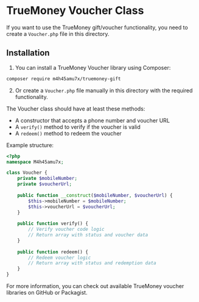 # TrueMoney Voucher Class

If you want to use the TrueMoney gift/voucher functionality, you need to create a `Voucher.php` file in this directory.

## Installation

1. You can install a TrueMoney Voucher library using Composer:

```bash
composer require m4h45amu7x/truemoney-gift
```

2. Or create a `Voucher.php` file manually in this directory with the required functionality.

The Voucher class should have at least these methods:
- A constructor that accepts a phone number and voucher URL
- A `verify()` method to verify if the voucher is valid
- A `redeem()` method to redeem the voucher

Example structure:

```php
<?php
namespace M4h45amu7x;

class Voucher {
    private $mobileNumber;
    private $voucherUrl;
    
    public function __construct($mobileNumber, $voucherUrl) {
        $this->mobileNumber = $mobileNumber;
        $this->voucherUrl = $voucherUrl;
    }
    
    public function verify() {
        // Verify voucher code logic
        // Return array with status and voucher data
    }
    
    public function redeem() {
        // Redeem voucher logic
        // Return array with status and redemption data
    }
}
```

For more information, you can check out available TrueMoney voucher libraries on GitHub or Packagist.
